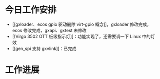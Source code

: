 



# 今日工作安排
- [[gxloader、ecos gpio 驱动删除 virt-gpio 概念]]，gxloader 修改完成，ecos 修改完成，gxapi、gxtest 未修改
- [[Virgo 3502 OTT 板级指示灯]]：功能实现了，还需要调一下 Linux 中的灯效
- [[gen_spi 支持 gxvlink]]：已完成


# 工作进展




